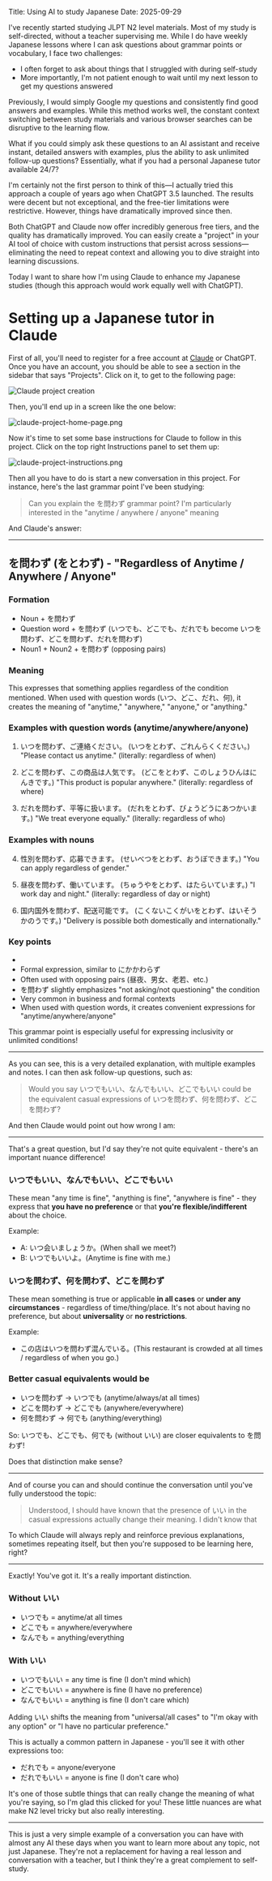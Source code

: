 Title: Using AI to study Japanese
Date: 2025-09-29

I've recently started studying JLPT N2 level materials. Most of my study is self-directed, without a teacher supervising me. While I do have weekly Japanese lessons where I can ask questions about grammar points or vocabulary, I face two challenges:
- I often forget to ask about things that I struggled with during self-study
- More importantly, I'm not patient enough to wait until my next lesson to get my questions answered

Previously, I would simply Google my questions and consistently find good answers and examples. While this method works well, the constant context switching between study materials and various browser searches can be disruptive to the learning flow.

What if you could simply ask these questions to an AI assistant and receive instant, detailed answers with examples, plus the ability to ask unlimited follow-up questions? Essentially, what if you had a personal Japanese tutor available 24/7?

I'm certainly not the first person to think of this—I actually tried this approach a couple of years ago when ChatGPT 3.5 launched. The results were decent but not exceptional, and the free-tier limitations were restrictive. However, things have dramatically improved since then.

Both ChatGPT and Claude now offer incredibly generous free tiers, and the quality has dramatically improved. You can easily create a "project" in your AI tool of choice with custom instructions that persist across sessions—eliminating the need to repeat context and allowing you to dive straight into learning discussions.

Today I want to share how I'm using Claude to enhance my Japanese studies (though this approach would work equally well with ChatGPT).

# Setting up a Japanese tutor in Claude

First of all, you'll need to register for a free account at [Claude](https://claude.ai) or ChatGPT. Once you have an account, you should be able to see a section in the sidebar that says "Projects". Click on it, to get to the following page:

![Claude project creation](./images/claude-project.png)

Then, you'll end up in a screen like the one below:

![claude-project-home-page.png](./images/claude-project-home-page.png)

Now it's time to set some base instructions for Claude to follow in this project. Click on the top right Instructions panel to set them up: 

![claude-project-instructions.png](./images/claude-project-instructions.png)

Then all you have to do is start a new conversation in this project. For instance, here's the last grammar point I've been studying:

> Can you explain the を問わず grammar point? I'm particularly interested in the "anytime / anywhere / anyone" meaning

And Claude's answer:

---

## を問わず (をとわず) - "Regardless of Anytime / Anywhere / Anyone"

### Formation

- Noun + を問わず
- Question word + を問わず (いつでも、どこでも、だれでも become いつを問わず、どこを問わず、だれを問わず)
- Noun1 + Noun2 + を問わず (opposing pairs)

### Meaning

This expresses that something applies regardless of the condition mentioned. When used with question words (いつ、どこ、だれ、何), it creates the meaning of "anytime," "anywhere," "anyone," or "anything."

### Examples with question words (anytime/anywhere/anyone)

1. いつを問わず、ご連絡ください。
   (いつをとわず、ごれんらくください。)
   "Please contact us anytime." (literally: regardless of when)

2. どこを問わず、この商品は人気です。
   (どこをとわず、このしょうひんはにんきです。)
   "This product is popular anywhere." (literally: regardless of where)

3. だれを問わず、平等に扱います。
   (だれをとわず、びょうどうにあつかいます。)
   "We treat everyone equally." (literally: regardless of who)

### Examples with nouns

4. 性別を問わず、応募できます。
   (せいべつをとわず、おうぼできます。)
   "You can apply regardless of gender."

5. 昼夜を問わず、働いています。
   (ちゅうやをとわず、はたらいています。)
   "I work day and night." (literally: regardless of day or night)

6. 国内国外を問わず、配送可能です。
   (こくないこくがいをとわず、はいそうかのうです。)
   "Delivery is possible both domestically and internationally."

### Key points
- 
- Formal expression, similar to にかかわらず
- Often used with opposing pairs (昼夜、男女、老若、etc.)
- を問わず slightly emphasizes "not asking/not questioning" the condition
- Very common in business and formal contexts
- When used with question words, it creates convenient expressions for "anytime/anywhere/anyone"

This grammar point is especially useful for expressing inclusivity or unlimited conditions!

---

As you can see, this is a very detailed explanation, with multiple examples and notes. I can then ask follow-up questions, such as:

> Would you say いつでもいい、なんでもいい、どこでもいい could be the equivalent casual expressions of いつを問わず、何を問わず、どこを問わず?

And then Claude would point out how wrong I am:

---

That's a great question, but I'd say they're not quite equivalent - there's an important nuance difference!

### いつでもいい、なんでもいい、どこでもいい

These mean "any time is fine", "anything is fine", "anywhere is fine" - they express that **you have no preference** or that **you're flexible/indifferent** about the choice.

Example:

- A: いつ会いましょうか。(When shall we meet?)
- B: いつでもいいよ。(Anytime is fine with me.)

### いつを問わず、何を問わず、どこを問わず

These mean something is true or applicable **in all cases** or **under any circumstances** - regardless of time/thing/place. It's not about having no preference, but about **universality** or **no restrictions**.

Example:

- この店はいつを問わず混んでいる。(This restaurant is crowded at all times / regardless of when you go.)

### Better casual equivalents would be

- いつを問わず → いつでも (anytime/always/at all times)
- どこを問わず → どこでも (anywhere/everywhere)  
- 何を問わず → 何でも (anything/everything)

So: いつでも、どこでも、何でも (without いい) are closer equivalents to を問わず!

Does that distinction make sense?

---

And of course you can and should continue the conversation until you've fully understood the topic:

> Understood, I should have known that the presence of いい in the casual expressions actually change their meaning. I didn't know that

To which Claude will always reply and reinforce previous explanations, sometimes repeating itself, but then you're supposed to be learning here, right?

---

Exactly! You've got it. It's a really important distinction.

### Without いい

- いつでも = anytime/at all times
- どこでも = anywhere/everywhere  
- なんでも = anything/everything

### With いい

- いつでもいい = any time is fine (I don't mind which)
- どこでもいい = anywhere is fine (I have no preference)
- なんでもいい = anything is fine (I don't care which)

Adding いい shifts the meaning from "universal/all cases" to "I'm okay with any option" or "I have no particular preference."

This is actually a common pattern in Japanese - you'll see it with other expressions too:
- だれでも = anyone/everyone
- だれでもいい = anyone is fine (I don't care who)

It's one of those subtle things that can really change the meaning of what you're saying, so I'm glad this clicked for you! These little nuances are what make N2 level tricky but also really interesting.

---

This is just a very simple example of a conversation you can have with almost any AI these days when you want to learn more about any topic, not just Japanese. They're not a replacement for having a real lesson and conversation with a teacher, but I think they're a great complement to self-study.

